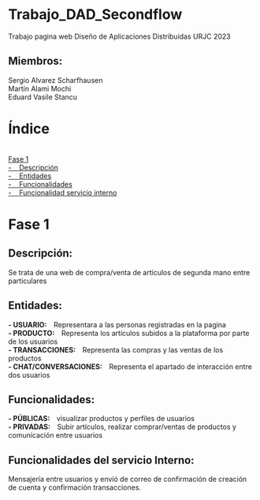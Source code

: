 # Trabajo_DAD_Secondflow
Trabajo pagina web Diseño de Aplicaciones Distribuidas URJC 2023
<h2>Miembros:</h2>
Sergio Alvarez Scharfhausen<br>
Martín Alami Mochi<br>
Eduard Vasile Stancu
<h1> Índice </h1>
<br> <a href="https://github.com/SergioAlvSch/Trabajo_DAD_Secondflow-/edit/main/README.md#-fase-1-"> Fase 1  </a>
<br> <a href="https://github.com/SergioAlvSch/Trabajo_DAD_Secondflow-/edit/main/README.md#descripci%C3%B3n">-&nbsp &nbsp Descripción  </a>
<br> <a href="https://github.com/SergioAlvSch/Trabajo_DAD_Secondflow-/edit/main/README.md#entidades">-&nbsp &nbsp Entidades </a>
<br> <a href="https://github.com/SergioAlvSch/Trabajo_DAD_Secondflow-/edit/main/README.md#funcionalidades">-&nbsp &nbsp Funcionalidades </a>
<br> <a href="https://github.com/SergioAlvSch/Trabajo_DAD_Secondflow-/edit/main/README.md#funcionalidades-del-servicio-interno">-&nbsp &nbsp Funcionalidad servicio interno </a>


<h1> Fase 1 </h1>

<h2>Descripción:</h2>
Se trata de una web de compra/venta de artículos de segunda mano entre particulares

<h2>Entidades:</h2>
<strong>-&nbspUSUARIO:&nbsp &nbsp</strong> Representara a las personas registradas en la pagina
<br><strong>-&nbspPRODUCTO:&nbsp &nbsp</strong> Representa los artículos subidos a la plataforma por parte de los usuarios
<br><strong>-&nbspTRANSACCIONES:&nbsp &nbsp</strong> Representa las compras y las ventas de los productos
<br><strong>-&nbspCHAT/CONVERSACIONES:&nbsp &nbsp</strong> Representa el apartado de interacción entre dos usuarios 

<h2>Funcionalidades:</h2>
<strong>-&nbspPÚBLICAS:&nbsp &nbsp</strong> visualizar productos y perfiles de usuarios
<br><strong>-&nbspPRIVADAS:&nbsp &nbsp</strong> Subir artículos, realizar comprar/ventas de productos y comunicación entre usuarios

<h2>Funcionalidades del servicio Interno:</h2>
Mensajería entre usuarios y envió de correo de confirmación de creación de cuenta y confirmación transacciones.
